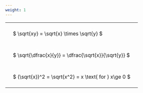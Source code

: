 ```yaml
---
weight: 1
---
```


<style type="text/css">
#T_ce029 th.col_heading {
  text-align: left;
  font-size: 1em;
}
#T_ce029 td {
  text-align: left;
  font-size: 1em;
  padding: 1.5em;
}
</style>
<table id="T_ce029">
  <thead>
  </thead>
  <tbody>
    <tr>
      <td id="T_ce029_row0_col0" class="data row0 col0" >$ \sqrt{xy} = \sqrt{x} \times \sqrt{y} $</td>
    </tr>
    <tr>
      <td id="T_ce029_row1_col0" class="data row1 col0" >$ \sqrt{\dfrac{x}{y}} = \dfrac{\sqrt{x}}{\sqrt{y}} $</td>
    </tr>
    <tr>
      <td id="T_ce029_row2_col0" class="data row2 col0" >$ (\sqrt{x})^2 = \sqrt{x^2} = x \text{ for } x\ge 0 $</td>
    </tr>
  </tbody>
</table>
